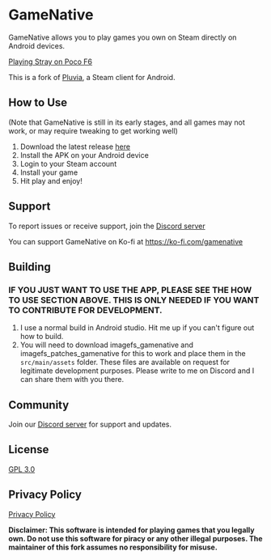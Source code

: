 # GameNative


GameNative allows you to play games you own on Steam directly on Android devices.

[Playing Stray on Poco F6](https://github.com/user-attachments/assets/1870fd14-7de9-4054-ba92-d3a5c73686b5)

This is a fork of [Pluvia](https://github.com/oxters168/Pluvia), a Steam client for Android.

## How to Use

(Note that GameNative is still in its early stages, and all games may not work, or may require tweaking to get working well)
1. Download the latest release [here](https://downloads.gamenative.app/releases/0.3.4/gamenative-v0.3.4.apk)
2. Install the APK on your Android device
3. Login to your Steam account
4. Install your game
5. Hit play and enjoy!

## Support
To report issues or receive support, join the [Discord server](https://discord.gg/2hKv4VfZfE)

You can support GameNative on Ko-fi at https://ko-fi.com/gamenative

## Building
### IF YOU JUST WANT TO USE THE APP, PLEASE SEE THE HOW TO USE SECTION ABOVE. THIS IS ONLY NEEDED IF YOU WANT TO CONTRIBUTE FOR DEVELOPMENT.
1. I use a normal build in Android studio. Hit me up if you can't figure out how to build.
2. You will need to download imagefs_gamenative and imagefs_patches_gamenative for this to work and place them in the `src/main/assets` folder.
These files are available on request for legitimate development purposes. Please write to me on Discord and I can share them with you there.

## Community

Join our [Discord server](https://discord.gg/2hKv4VfZfE) for support and updates.

## License
[GPL 3.0](https://github.com/utkarshdalal/GameNative/blob/master/LICENSE)

## Privacy Policy
[Privacy Policy](https://github.com/utkarshdalal/GameNative/blob/master/PrivacyPolicy/README.md)

**Disclaimer: This software is intended for playing games that you legally own. Do not use this software for piracy or any other illegal purposes. The maintainer of this fork assumes no 
responsibility for misuse.**
